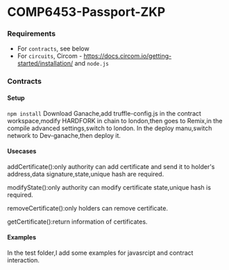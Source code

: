 # COMP6453-Passport-ZKP

### Requirements

- For `contracts`, see below
- For `circuits`, Circom - https://docs.circom.io/getting-started/installation/ and `node.js`

### Contracts
#### Setup
`npm install`
Download Ganache,add truffle-config.js in the contract workspace,modify HARDFORK in chain to london,then goes to Remix,in the compile advanced settings,switch to london.
In the deploy manu,switch network to Dev-ganache,then deploy it.
#### Usecases
addCertificate():only authority can add certificate and send it to holder's address,data signature,state,unique hash are required.

modifyState():only authority can modify certificate state,unique hash is required.

removeCertificate():only holders can remove certificate.

getCertificate():return information of certificates.

#### Examples
In the test folder,I add some examples for javasrcipt and contract interaction.
